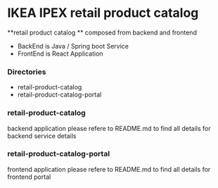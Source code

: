 # IKEA IPEX retail product catalog 

**retail product catalog **  composed from backend and frontend
- BackEnd is Java / Spring boot Service
- FrontEnd is React Application

### Directories 

- retail-product-catalog
- retail-product-catalog-portal

### retail-product-catalog

backend application please refere to README.md to find all details for backend service details

### retail-product-catalog-portal

frontend application please refere to README.md to find all details for frontend portal
